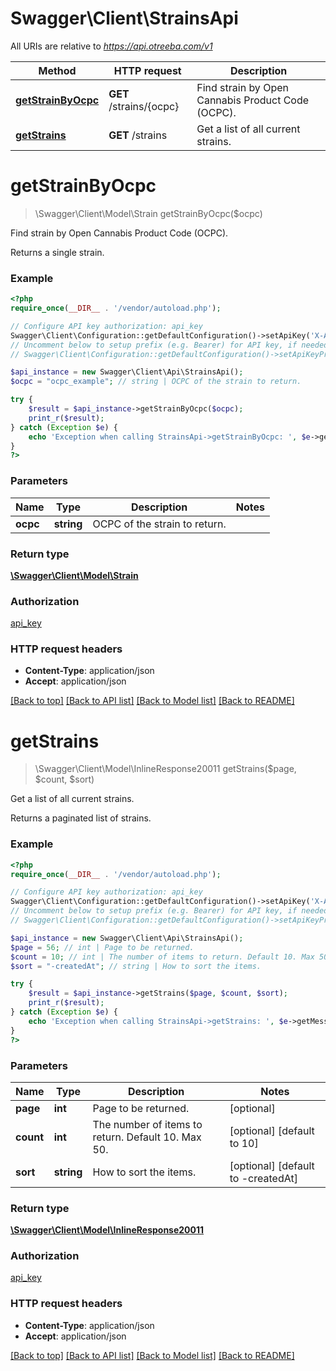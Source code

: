 # Swagger\Client\StrainsApi

All URIs are relative to *https://api.otreeba.com/v1*

Method | HTTP request | Description
------------- | ------------- | -------------
[**getStrainByOcpc**](StrainsApi.md#getStrainByOcpc) | **GET** /strains/{ocpc} | Find strain by Open Cannabis Product Code (OCPC).
[**getStrains**](StrainsApi.md#getStrains) | **GET** /strains | Get a list of all current strains.


# **getStrainByOcpc**
> \Swagger\Client\Model\Strain getStrainByOcpc($ocpc)

Find strain by Open Cannabis Product Code (OCPC).

Returns a single strain.

### Example
```php
<?php
require_once(__DIR__ . '/vendor/autoload.php');

// Configure API key authorization: api_key
Swagger\Client\Configuration::getDefaultConfiguration()->setApiKey('X-API-Key', 'YOUR_API_KEY');
// Uncomment below to setup prefix (e.g. Bearer) for API key, if needed
// Swagger\Client\Configuration::getDefaultConfiguration()->setApiKeyPrefix('X-API-Key', 'Bearer');

$api_instance = new Swagger\Client\Api\StrainsApi();
$ocpc = "ocpc_example"; // string | OCPC of the strain to return.

try {
    $result = $api_instance->getStrainByOcpc($ocpc);
    print_r($result);
} catch (Exception $e) {
    echo 'Exception when calling StrainsApi->getStrainByOcpc: ', $e->getMessage(), PHP_EOL;
}
?>
```

### Parameters

Name | Type | Description  | Notes
------------- | ------------- | ------------- | -------------
 **ocpc** | **string**| OCPC of the strain to return. |

### Return type

[**\Swagger\Client\Model\Strain**](../Model/Strain.md)

### Authorization

[api_key](../../README.md#api_key)

### HTTP request headers

 - **Content-Type**: application/json
 - **Accept**: application/json

[[Back to top]](#) [[Back to API list]](../../README.md#documentation-for-api-endpoints) [[Back to Model list]](../../README.md#documentation-for-models) [[Back to README]](../../README.md)

# **getStrains**
> \Swagger\Client\Model\InlineResponse20011 getStrains($page, $count, $sort)

Get a list of all current strains.

Returns a paginated list of strains.

### Example
```php
<?php
require_once(__DIR__ . '/vendor/autoload.php');

// Configure API key authorization: api_key
Swagger\Client\Configuration::getDefaultConfiguration()->setApiKey('X-API-Key', 'YOUR_API_KEY');
// Uncomment below to setup prefix (e.g. Bearer) for API key, if needed
// Swagger\Client\Configuration::getDefaultConfiguration()->setApiKeyPrefix('X-API-Key', 'Bearer');

$api_instance = new Swagger\Client\Api\StrainsApi();
$page = 56; // int | Page to be returned.
$count = 10; // int | The number of items to return. Default 10. Max 50.
$sort = "-createdAt"; // string | How to sort the items.

try {
    $result = $api_instance->getStrains($page, $count, $sort);
    print_r($result);
} catch (Exception $e) {
    echo 'Exception when calling StrainsApi->getStrains: ', $e->getMessage(), PHP_EOL;
}
?>
```

### Parameters

Name | Type | Description  | Notes
------------- | ------------- | ------------- | -------------
 **page** | **int**| Page to be returned. | [optional]
 **count** | **int**| The number of items to return. Default 10. Max 50. | [optional] [default to 10]
 **sort** | **string**| How to sort the items. | [optional] [default to -createdAt]

### Return type

[**\Swagger\Client\Model\InlineResponse20011**](../Model/InlineResponse20011.md)

### Authorization

[api_key](../../README.md#api_key)

### HTTP request headers

 - **Content-Type**: application/json
 - **Accept**: application/json

[[Back to top]](#) [[Back to API list]](../../README.md#documentation-for-api-endpoints) [[Back to Model list]](../../README.md#documentation-for-models) [[Back to README]](../../README.md)

